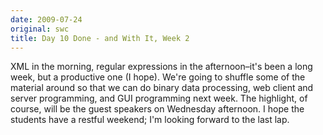 ```yaml
---
date: 2009-07-24
original: swc
title: Day 10 Done - and With It, Week 2
---
```

<p>XML in the morning, regular expressions in the afternoon–it's been a long week, but a productive one (I hope).  We're going to shuffle some of the material around so that we can do binary data processing, web client and server programming, and GUI programming next week.  The highlight, of course, will be the guest speakers on Wednesday afternoon.  I hope the students have a restful weekend; I'm looking forward to the last lap.</p>
